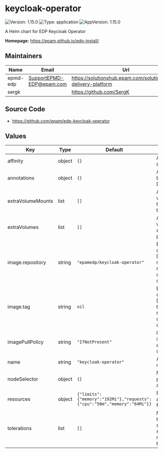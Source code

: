 # keycloak-operator

![Version: 1.15.0](https://img.shields.io/badge/Version-1.15.0-informational?style=flat-square) ![Type: application](https://img.shields.io/badge/Type-application-informational?style=flat-square) ![AppVersion: 1.15.0](https://img.shields.io/badge/AppVersion-1.15.0-informational?style=flat-square)

A Helm chart for EDP Keycloak Operator

**Homepage:** <https://epam.github.io/edp-install/>

## Maintainers

| Name | Email | Url |
| ---- | ------ | --- |
| epmd-edp | <SupportEPMD-EDP@epam.com> | <https://solutionshub.epam.com/solution/epam-delivery-platform> |
| sergk |  | <https://github.com/SergK> |

## Source Code

* <https://github.com/epam/edp-keycloak-operator>

## Values

| Key | Type | Default | Description |
|-----|------|---------|-------------|
| affinity | object | `{}` | Affinity for pod assignment |
| annotations | object | `{}` | Annotations to be added to the Deployment |
| extraVolumeMounts | list | `[]` | Additional volumeMounts to be added to the container |
| extraVolumes | list | `[]` | Additional volumes to be added to the pod |
| image.repository | string | `"epamedp/keycloak-operator"` | EDP keycloak-operator Docker image name. The released image can be found on [Dockerhub](https://hub.docker.com/r/epamedp/keycloak-operator) |
| image.tag | string | `nil` | EDP keycloak-operator Docker image tag. The released image can be found on [Dockerhub](https://hub.docker.com/r/epamedp/keycloak-operator/tags) |
| imagePullPolicy | string | `"IfNotPresent"` | If defined, a imagePullPolicy applied to the deployment |
| name | string | `"keycloak-operator"` | Application name string |
| nodeSelector | object | `{}` | Node labels for pod assignment |
| resources | object | `{"limits":{"memory":"192Mi"},"requests":{"cpu":"50m","memory":"64Mi"}}` | Resource limits and requests for the pod |
| tolerations | list | `[]` | Node tolerations for server scheduling to nodes with taints |

